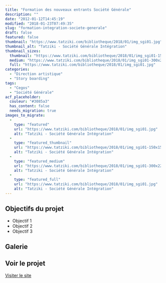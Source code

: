 ```yaml
---
title: "Formation des nouveaux entrants Société Générale"
description: ""
date: "2012-01-12T14:45:19"
modified: "2018-01-23T07:49:35"
slug: "formation-integration-societe-generale"
draft: false
featured: false
thumbnail: "https://www.tatziki.com/bibliotheque/2018/01/img_sgi01.jpg"
thumbnail_alt: "Tatziki - Société Générale Intégration"
thumbnail_sizes:
  thumbnail: "https://www.tatziki.com/bibliotheque/2018/01/img_sgi01-150x150.jpg"
  medium: "https://www.tatziki.com/bibliotheque/2018/01/img_sgi01-300x227.jpg"
  full: "https://www.tatziki.com/bibliotheque/2018/01/img_sgi01.jpg"
categories:
  - "Direction artistique"
  - "Story boarding"
tags:
  - "Cegos"
  - "Société Générale"
acf_placeholder:
  couleur: "#3085a3"
  has_content: false
  needs_migration: true
images_to_migrate:
  -
    type: "featured"
    url: "https://www.tatziki.com/bibliotheque/2018/01/img_sgi01.jpg"
    alt: "Tatziki - Société Générale Intégration"
  -
    type: "featured_thumbnail"
    url: "https://www.tatziki.com/bibliotheque/2018/01/img_sgi01-150x150.jpg"
    alt: "Tatziki - Société Générale Intégration"
  -
    type: "featured_medium"
    url: "https://www.tatziki.com/bibliotheque/2018/01/img_sgi01-300x227.jpg"
    alt: "Tatziki - Société Générale Intégration"
  -
    type: "featured_full"
    url: "https://www.tatziki.com/bibliotheque/2018/01/img_sgi01.jpg"
    alt: "Tatziki - Société Générale Intégration"
---
```


## Objectifs du projet

<!-- TODO: Ajouter les objectifs depuis ACF -->
- Objectif 1
- Objectif 2
- Objectif 3

## Galerie

<!-- TODO: Ajouter les images du projet -->

## Voir le projet

[Visiter le site](https://www.tatziki.com/formation-integration-societe-generale/)
